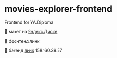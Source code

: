 # movies-explorer-frontend
Frontend for YA.Diploma

:link: макет на [Яндекс.Диске](https://disk.yandex.ru/d/uPD0lbR0VL_v4g)

:link: фронтенд [линк](https://uralyanka.diploma.nomoredomains.icu)

:link: бэкенд [линк](https://api.uralyanka.diploma.nomoredomains.icu)
158.160.39.57